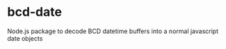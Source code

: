 bcd-date
========

Node.js package to decode BCD datetime buffers into a normal javascript date objects
